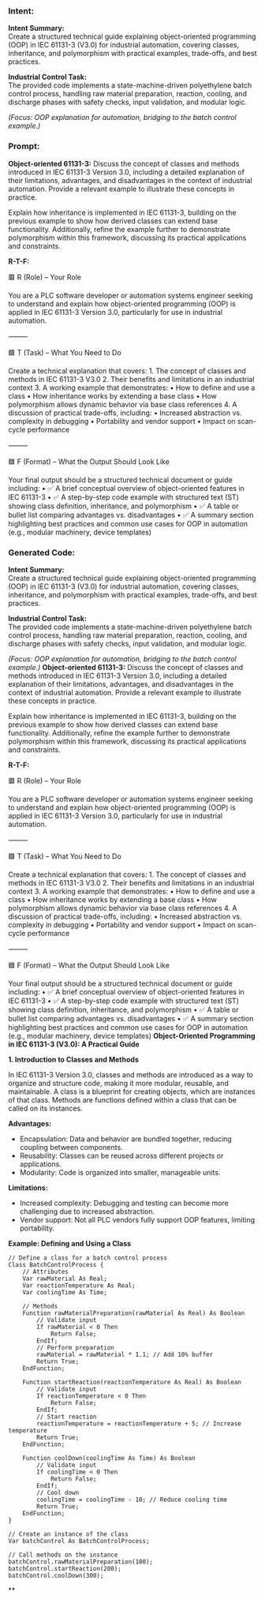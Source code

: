 ### Intent:
**Intent Summary:**  
Create a structured technical guide explaining object-oriented programming (OOP) in IEC 61131-3 (V3.0) for industrial automation, covering classes, inheritance, and polymorphism with practical examples, trade-offs, and best practices.  

**Industrial Control Task:**  
The provided code implements a state-machine-driven polyethylene batch control process, handling raw material preparation, reaction, cooling, and discharge phases with safety checks, input validation, and modular logic.  

*(Focus: OOP explanation for automation, bridging to the batch control example.)*

### Prompt:
**Object-oriented 61131-3:**
Discuss the concept of classes and methods introduced in IEC 61131-3 Version 3.0, including a detailed explanation of their limitations, advantages, and disadvantages in the context of industrial automation. Provide a relevant example to illustrate these concepts in practice.

Explain how inheritance is implemented in IEC 61131-3, building on the previous example to show how derived classes can extend base functionality. Additionally, refine the example further to demonstrate polymorphism within this framework, discussing its practical applications and constraints.

**R-T-F:**

🟥 R (Role) – Your Role

You are a PLC software developer or automation systems engineer seeking to understand and explain how object-oriented programming (OOP) is applied in IEC 61131-3 Version 3.0, particularly for use in industrial automation.

⸻

🟩 T (Task) – What You Need to Do

Create a technical explanation that covers:
	1.	The concept of classes and methods in IEC 61131-3 V3.0
	2.	Their benefits and limitations in an industrial context
	3.	A working example that demonstrates:
	•	How to define and use a class
	•	How inheritance works by extending a base class
	•	How polymorphism allows dynamic behavior via base class references
	4.	A discussion of practical trade-offs, including:
	•	Increased abstraction vs. complexity in debugging
	•	Portability and vendor support
	•	Impact on scan-cycle performance

⸻

🟦 F (Format) – What the Output Should Look Like

Your final output should be a structured technical document or guide including:
	•	✅ A brief conceptual overview of object-oriented features in IEC 61131-3
	•	✅ A step-by-step code example with structured text (ST) showing class definition, inheritance, and polymorphism
	•	✅ A table or bullet list comparing advantages vs. disadvantages
	•	✅ A summary section highlighting best practices and common use cases for OOP in automation (e.g., modular machinery, device templates)

### Generated Code:
**Intent Summary:**  
Create a structured technical guide explaining object-oriented programming (OOP) in IEC 61131-3 (V3.0) for industrial automation, covering classes, inheritance, and polymorphism with practical examples, trade-offs, and best practices.  

**Industrial Control Task:**  
The provided code implements a state-machine-driven polyethylene batch control process, handling raw material preparation, reaction, cooling, and discharge phases with safety checks, input validation, and modular logic.  

*(Focus: OOP explanation for automation, bridging to the batch control example.)*
**Object-oriented 61131-3:**
Discuss the concept of classes and methods introduced in IEC 61131-3 Version 3.0, including a detailed explanation of their limitations, advantages, and disadvantages in the context of industrial automation. Provide a relevant example to illustrate these concepts in practice.

Explain how inheritance is implemented in IEC 61131-3, building on the previous example to show how derived classes can extend base functionality. Additionally, refine the example further to demonstrate polymorphism within this framework, discussing its practical applications and constraints.

**R-T-F:**

🟥 R (Role) – Your Role

You are a PLC software developer or automation systems engineer seeking to understand and explain how object-oriented programming (OOP) is applied in IEC 61131-3 Version 3.0, particularly for use in industrial automation.

⸻

🟩 T (Task) – What You Need to Do

Create a technical explanation that covers:
	1.	The concept of classes and methods in IEC 61131-3 V3.0
	2.	Their benefits and limitations in an industrial context
	3.	A working example that demonstrates:
	•	How to define and use a class
	•	How inheritance works by extending a base class
	•	How polymorphism allows dynamic behavior via base class references
	4.	A discussion of practical trade-offs, including:
	•	Increased abstraction vs. complexity in debugging
	•	Portability and vendor support
	•	Impact on scan-cycle performance

⸻

🟦 F (Format) – What the Output Should Look Like

Your final output should be a structured technical document or guide including:
	•	✅ A brief conceptual overview of object-oriented features in IEC 61131-3
	•	✅ A step-by-step code example with structured text (ST) showing class definition, inheritance, and polymorphism
	•	✅ A table or bullet list comparing advantages vs. disadvantages
	•	✅ A summary section highlighting best practices and common use cases for OOP in automation (e.g., modular machinery, device templates) **Object-Oriented Programming in IEC 61131-3 (V3.0): A Practical Guide**

**1. Introduction to Classes and Methods**

In IEC 61131-3 Version 3.0, classes and methods are introduced as a way to organize and structure code, making it more modular, reusable, and maintainable. A class is a blueprint for creating objects, which are instances of that class. Methods are functions defined within a class that can be called on its instances.

**Advantages:**

*   Encapsulation: Data and behavior are bundled together, reducing coupling between components.
*   Reusability: Classes can be reused across different projects or applications.
*   Modularity: Code is organized into smaller, manageable units.

**Limitations:**

*   Increased complexity: Debugging and testing can become more challenging due to increased abstraction.
*   Vendor support: Not all PLC vendors fully support OOP features, limiting portability.

**Example: Defining and Using a Class**

```st
// Define a class for a batch control process
Class BatchControlProcess {
    // Attributes
    Var rawMaterial As Real;
    Var reactionTemperature As Real;
    Var coolingTime As Time;

    // Methods
    Function rawMaterialPreparation(rawMaterial As Real) As Boolean
        // Validate input
        If rawMaterial < 0 Then
            Return False;
        EndIf;
        // Perform preparation
        rawMaterial = rawMaterial * 1.1; // Add 10% buffer
        Return True;
    EndFunction;

    Function startReaction(reactionTemperature As Real) As Boolean
        // Validate input
        If reactionTemperature < 0 Then
            Return False;
        EndIf;
        // Start reaction
        reactionTemperature = reactionTemperature + 5; // Increase temperature
        Return True;
    EndFunction;

    Function coolDown(coolingTime As Time) As Boolean
        // Validate input
        If coolingTime < 0 Then
            Return False;
        EndIf;
        // Cool down
        coolingTime = coolingTime - 10; // Reduce cooling time
        Return True;
    EndFunction;
}

// Create an instance of the class
Var batchControl As BatchControlProcess;

// Call methods on the instance
batchControl.rawMaterialPreparation(100);
batchControl.startReaction(200);
batchControl.coolDown(300);
```

**
